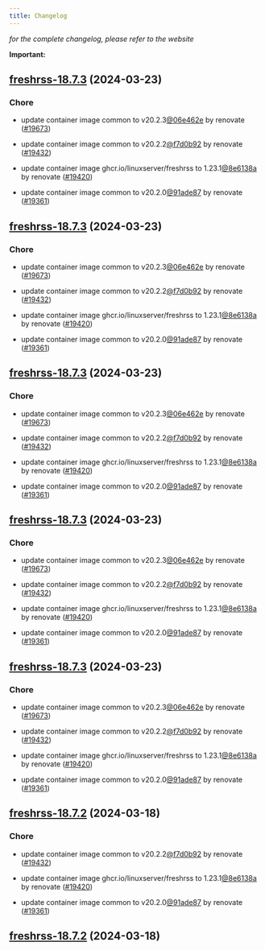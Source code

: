 ```yaml
---
title: Changelog
---
```



*for the complete changelog, please refer to the website*

**Important:**


## [freshrss-18.7.3](https://github.com/truecharts/charts/compare/freshrss-18.6.0...freshrss-18.7.3) (2024-03-23)

### Chore



- update container image common to v20.2.3[@06e462e](https://github.com/06e462e) by renovate ([#19673](https://github.com/truecharts/charts/issues/19673))

- update container image common to v20.2.2[@f7d0b92](https://github.com/f7d0b92) by renovate ([#19432](https://github.com/truecharts/charts/issues/19432))

- update container image ghcr.io/linuxserver/freshrss to 1.23.1[@8e6138a](https://github.com/8e6138a) by renovate ([#19420](https://github.com/truecharts/charts/issues/19420))

- update container image common to v20.2.0[@91ade87](https://github.com/91ade87) by renovate ([#19361](https://github.com/truecharts/charts/issues/19361))


## [freshrss-18.7.3](https://github.com/truecharts/charts/compare/freshrss-18.6.0...freshrss-18.7.3) (2024-03-23)

### Chore



- update container image common to v20.2.3[@06e462e](https://github.com/06e462e) by renovate ([#19673](https://github.com/truecharts/charts/issues/19673))

- update container image common to v20.2.2[@f7d0b92](https://github.com/f7d0b92) by renovate ([#19432](https://github.com/truecharts/charts/issues/19432))

- update container image ghcr.io/linuxserver/freshrss to 1.23.1[@8e6138a](https://github.com/8e6138a) by renovate ([#19420](https://github.com/truecharts/charts/issues/19420))

- update container image common to v20.2.0[@91ade87](https://github.com/91ade87) by renovate ([#19361](https://github.com/truecharts/charts/issues/19361))


## [freshrss-18.7.3](https://github.com/truecharts/charts/compare/freshrss-18.6.0...freshrss-18.7.3) (2024-03-23)

### Chore



- update container image common to v20.2.3[@06e462e](https://github.com/06e462e) by renovate ([#19673](https://github.com/truecharts/charts/issues/19673))

- update container image common to v20.2.2[@f7d0b92](https://github.com/f7d0b92) by renovate ([#19432](https://github.com/truecharts/charts/issues/19432))

- update container image ghcr.io/linuxserver/freshrss to 1.23.1[@8e6138a](https://github.com/8e6138a) by renovate ([#19420](https://github.com/truecharts/charts/issues/19420))

- update container image common to v20.2.0[@91ade87](https://github.com/91ade87) by renovate ([#19361](https://github.com/truecharts/charts/issues/19361))


## [freshrss-18.7.3](https://github.com/truecharts/charts/compare/freshrss-18.6.0...freshrss-18.7.3) (2024-03-23)

### Chore



- update container image common to v20.2.3[@06e462e](https://github.com/06e462e) by renovate ([#19673](https://github.com/truecharts/charts/issues/19673))

- update container image common to v20.2.2[@f7d0b92](https://github.com/f7d0b92) by renovate ([#19432](https://github.com/truecharts/charts/issues/19432))

- update container image ghcr.io/linuxserver/freshrss to 1.23.1[@8e6138a](https://github.com/8e6138a) by renovate ([#19420](https://github.com/truecharts/charts/issues/19420))

- update container image common to v20.2.0[@91ade87](https://github.com/91ade87) by renovate ([#19361](https://github.com/truecharts/charts/issues/19361))


## [freshrss-18.7.3](https://github.com/truecharts/charts/compare/freshrss-18.6.0...freshrss-18.7.3) (2024-03-23)

### Chore



- update container image common to v20.2.3[@06e462e](https://github.com/06e462e) by renovate ([#19673](https://github.com/truecharts/charts/issues/19673))

- update container image common to v20.2.2[@f7d0b92](https://github.com/f7d0b92) by renovate ([#19432](https://github.com/truecharts/charts/issues/19432))

- update container image ghcr.io/linuxserver/freshrss to 1.23.1[@8e6138a](https://github.com/8e6138a) by renovate ([#19420](https://github.com/truecharts/charts/issues/19420))

- update container image common to v20.2.0[@91ade87](https://github.com/91ade87) by renovate ([#19361](https://github.com/truecharts/charts/issues/19361))


## [freshrss-18.7.2](https://github.com/truecharts/charts/compare/freshrss-18.6.0...freshrss-18.7.2) (2024-03-18)

### Chore



- update container image common to v20.2.2[@f7d0b92](https://github.com/f7d0b92) by renovate ([#19432](https://github.com/truecharts/charts/issues/19432))

- update container image ghcr.io/linuxserver/freshrss to 1.23.1[@8e6138a](https://github.com/8e6138a) by renovate ([#19420](https://github.com/truecharts/charts/issues/19420))

- update container image common to v20.2.0[@91ade87](https://github.com/91ade87) by renovate ([#19361](https://github.com/truecharts/charts/issues/19361))


## [freshrss-18.7.2](https://github.com/truecharts/charts/compare/freshrss-18.6.0...freshrss-18.7.2) (2024-03-18)
